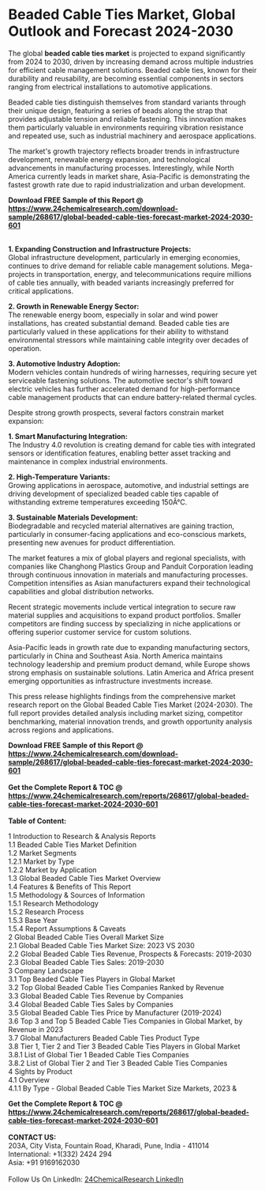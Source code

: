 <h1>Beaded Cable Ties Market, Global Outlook and Forecast 2024-2030</h1><p>The global <strong>beaded cable ties market</strong> is projected to expand significantly from 2024 to 2030, driven by increasing demand across multiple industries for efficient cable management solutions. Beaded cable ties, known for their durability and reusability, are becoming essential components in sectors ranging from electrical installations to automotive applications.</p><p>Beaded cable ties distinguish themselves from standard variants through their unique design, featuring a series of beads along the strap that provides adjustable tension and reliable fastening. This innovation makes them particularly valuable in environments requiring vibration resistance and repeated use, such as industrial machinery and aerospace applications.</p><p>The market's growth trajectory reflects broader trends in infrastructure development, renewable energy expansion, and technological advancements in manufacturing processes. Interestingly, while North America currently leads in market share, Asia-Pacific is demonstrating the fastest growth rate due to rapid industrialization and urban development.</p><div><b>Download FREE Sample of this Report @ 
            <a href="https://www.24chemicalresearch.com/download-sample/268617/global-beaded-cable-ties-forecast-market-2024-2030-601">
            https://www.24chemicalresearch.com/download-sample/268617/global-beaded-cable-ties-forecast-market-2024-2030-601</a></b></div><br><p><strong>1. Expanding Construction and Infrastructure Projects:</strong><br>
Global infrastructure development, particularly in emerging economies, continues to drive demand for reliable cable management solutions. Mega-projects in transportation, energy, and telecommunications require millions of cable ties annually, with beaded variants increasingly preferred for critical applications.</p><p><strong>2. Growth in Renewable Energy Sector:</strong><br>
The renewable energy boom, especially in solar and wind power installations, has created substantial demand. Beaded cable ties are particularly valued in these applications for their ability to withstand environmental stressors while maintaining cable integrity over decades of operation.</p><p><strong>3. Automotive Industry Adoption:</strong><br>
Modern vehicles contain hundreds of wiring harnesses, requiring secure yet serviceable fastening solutions. The automotive sector's shift toward electric vehicles has further accelerated demand for high-performance cable management products that can endure battery-related thermal cycles.</p><p>Despite strong growth prospects, several factors constrain market expansion:</p><p><strong>1. Smart Manufacturing Integration:</strong><br>
The Industry 4.0 revolution is creating demand for cable ties with integrated sensors or identification features, enabling better asset tracking and maintenance in complex industrial environments.</p><p><strong>2. High-Temperature Variants:</strong><br>
Growing applications in aerospace, automotive, and industrial settings are driving development of specialized beaded cable ties capable of withstanding extreme temperatures exceeding 150Â°C.</p><p><strong>3. Sustainable Materials Development:</strong><br>
Biodegradable and recycled material alternatives are gaining traction, particularly in consumer-facing applications and eco-conscious markets, presenting new avenues for product differentiation.</p><p>The market features a mix of global players and regional specialists, with companies like Changhong Plastics Group and Panduit Corporation leading through continuous innovation in materials and manufacturing processes. Competition intensifies as Asian manufacturers expand their technological capabilities and global distribution networks.</p><p>Recent strategic movements include vertical integration to secure raw material supplies and acquisitions to expand product portfolios. Smaller competitors are finding success by specializing in niche applications or offering superior customer service for custom solutions.</p><p>Asia-Pacific leads in growth rate due to expanding manufacturing sectors, particularly in China and Southeast Asia. North America maintains technology leadership and premium product demand, while Europe shows strong emphasis on sustainable solutions. Latin America and Africa present emerging opportunities as infrastructure investments increase.</p><p>This press release highlights findings from the comprehensive market research report on the Global Beaded Cable Ties Market (2024-2030). The full report provides detailed analysis including market sizing, competitor benchmarking, material innovation trends, and growth opportunity analysis across regions and applications.</p><div><b>Download FREE Sample of this Report @ 
            <a href="https://www.24chemicalresearch.com/download-sample/268617/global-beaded-cable-ties-forecast-market-2024-2030-601">
            https://www.24chemicalresearch.com/download-sample/268617/global-beaded-cable-ties-forecast-market-2024-2030-601</a></b></div><br><div><b>Get the Complete Report & TOC @ 
            <a href="https://www.24chemicalresearch.com/reports/268617/global-beaded-cable-ties-forecast-market-2024-2030-601">
            https://www.24chemicalresearch.com/reports/268617/global-beaded-cable-ties-forecast-market-2024-2030-601</a></b></div><br>
            <b>Table of Content:</b><p>1 Introduction to Research & Analysis Reports<br />
    1.1 Beaded Cable Ties Market Definition<br />
    1.2 Market Segments<br />
        1.2.1 Market by Type<br />
        1.2.2 Market by Application<br />
    1.3 Global Beaded Cable Ties Market Overview<br />
    1.4 Features & Benefits of This Report<br />
    1.5 Methodology & Sources of Information<br />
        1.5.1 Research Methodology<br />
        1.5.2 Research Process<br />
        1.5.3 Base Year<br />
        1.5.4 Report Assumptions & Caveats<br />
2 Global Beaded Cable Ties Overall Market Size<br />
    2.1 Global Beaded Cable Ties Market Size: 2023 VS 2030<br />
    2.2 Global Beaded Cable Ties Revenue, Prospects & Forecasts: 2019-2030<br />
    2.3 Global Beaded Cable Ties Sales: 2019-2030<br />
3 Company Landscape<br />
    3.1 Top Beaded Cable Ties Players in Global Market<br />
    3.2 Top Global Beaded Cable Ties Companies Ranked by Revenue<br />
    3.3 Global Beaded Cable Ties Revenue by Companies<br />
    3.4 Global Beaded Cable Ties Sales by Companies<br />
    3.5 Global Beaded Cable Ties Price by Manufacturer (2019-2024)<br />
    3.6 Top 3 and Top 5 Beaded Cable Ties Companies in Global Market, by Revenue in 2023<br />
    3.7 Global Manufacturers Beaded Cable Ties Product Type<br />
    3.8 Tier 1, Tier 2 and Tier 3 Beaded Cable Ties Players in Global Market<br />
        3.8.1 List of Global Tier 1 Beaded Cable Ties Companies<br />
        3.8.2 List of Global Tier 2 and Tier 3 Beaded Cable Ties Companies<br />
4 Sights by Product<br />
    4.1 Overview<br />
        4.1.1 By Type - Global Beaded Cable Ties Market Size Markets, 2023 &</p><div><b>Get the Complete Report & TOC @ 
            <a href="https://www.24chemicalresearch.com/reports/268617/global-beaded-cable-ties-forecast-market-2024-2030-601">
            https://www.24chemicalresearch.com/reports/268617/global-beaded-cable-ties-forecast-market-2024-2030-601</a></b></div><br><b>CONTACT US:</b><br>
            203A, City Vista, Fountain Road, Kharadi, Pune, India - 411014<br>
            International: +1(332) 2424 294<br>
            Asia: +91 9169162030 <br><br>
            Follow Us On LinkedIn: <a href="https://www.linkedin.com/company/24chemicalresearch/">24ChemicalResearch LinkedIn</a>